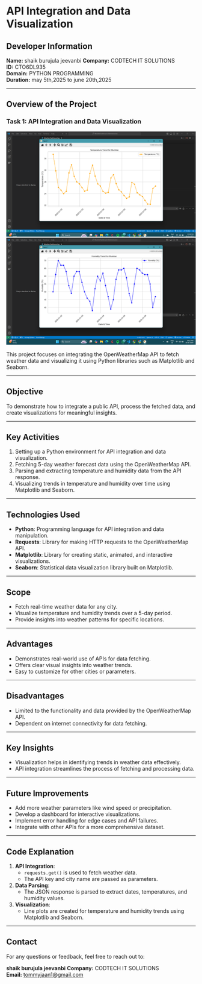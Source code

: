 # API Integration and Data Visualization

## Developer Information
**Name:** shaik burujula jeevanbi 
**Company:** CODTECH IT SOLUTIONS  
**ID:** CTO6DL935  
**Domain:** PYTHON PROGRAMMING  
**Duration:** may 5th,2025 to june 20th,2025 

---

## Overview of the Project
### Task 1: API Integration and Data Visualization

![api Image](api.png)
![api2 Image](api2.png)

This project focuses on integrating the OpenWeatherMap API to fetch weather data and visualizing it using Python libraries such as Matplotlib and Seaborn.

---

## Objective
To demonstrate how to integrate a public API, process the fetched data, and create visualizations for meaningful insights.

---

## Key Activities
1. Setting up a Python environment for API integration and data visualization.
2. Fetching 5-day weather forecast data using the OpenWeatherMap API.
3. Parsing and extracting temperature and humidity data from the API response.
4. Visualizing trends in temperature and humidity over time using Matplotlib and Seaborn.

---

## Technologies Used
- **Python**: Programming language for API integration and data manipulation.
- **Requests**: Library for making HTTP requests to the OpenWeatherMap API.
- **Matplotlib**: Library for creating static, animated, and interactive visualizations.
- **Seaborn**: Statistical data visualization library built on Matplotlib.

---

## Scope
- Fetch real-time weather data for any city.
- Visualize temperature and humidity trends over a 5-day period.
- Provide insights into weather patterns for specific locations.

---

## Advantages
- Demonstrates real-world use of APIs for data fetching.
- Offers clear visual insights into weather trends.
- Easy to customize for other cities or parameters.

---

## Disadvantages
- Limited to the functionality and data provided by the OpenWeatherMap API.
- Dependent on internet connectivity for data fetching.

---

## Key Insights
- Visualization helps in identifying trends in weather data effectively.
- API integration streamlines the process of fetching and processing data.

---

## Future Improvements
- Add more weather parameters like wind speed or precipitation.
- Develop a dashboard for interactive visualizations.
- Implement error handling for edge cases and API failures.
- Integrate with other APIs for a more comprehensive dataset.

---

## Code Explanation
1. **API Integration**:
   - `requests.get()` is used to fetch weather data.
   - The API key and city name are passed as parameters.
2. **Data Parsing**:
   - The JSON response is parsed to extract dates, temperatures, and humidity values.
3. **Visualization**:
   - Line plots are created for temperature and humidity trends using Matplotlib and Seaborn.

---

## Contact
For any questions or feedback, feel free to reach out to:  

**shaik burujula jeevanbi**
**Company:** CODTECH IT SOLUTIONS  
**Email:** tommyjaan1@gmail.com  

